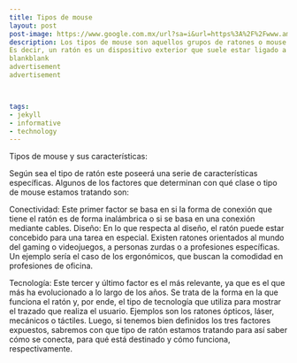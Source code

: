 ```yaml
---
title: Tipos de mouse
layout: post
post-image: https://www.google.com.mx/url?sa=i&url=https%3A%2F%2Fwww.amazon.com%2F-%2Fes%2Fdp%2FB07X8BM5KY&psig=AOvVaw1Jl3gyIaf1PZ1T8j7Wznm8&ust=1651204118934000&source=images&cd=vfe&ved=0CAwQjRxqFwoTCJiEk-zstfcCFQAAAAAdAAAAABAF
description: Los tipos de mouse son aquellos grupos de ratones o mouse que abarcan todas las clases de este tipo de periféricos,Además a modo aclaratorio, como bien se ha podido deducir, el término anglosajón mouse traducido al español es ratón
Es decir, un ratón es un dispositivo exterior que suele estar ligado a otros dispositivos principales, tales como PC’s u ordenadores portátiles.
blankblank
advertisement
advertisement



tags:
- jekyll
- informative
- technology
---
```


Tipos de mouse y sus características:

Según sea el tipo de ratón este poseerá una serie de características específicas. Algunos de los factores que determinan con qué clase o tipo de mouse estamos tratando son:

Conectividad: Este primer factor se basa en si la forma de conexión que tiene el ratón es de forma inalámbrica o si se basa en una conexión mediante cables.
Diseño: En lo que respecta al diseño, el ratón puede estar concebido para una tarea en especial. Existen ratones orientados al mundo del gaming o videojuegos, a personas zurdas o a profesiones específicas. Un ejemplo sería el caso de los ergonómicos, que buscan la comodidad en profesiones de oficina.

Tecnología: Este tercer y último factor es el más relevante, ya que es el que más ha evolucionado a lo largo de los años. Se trata de la forma en la que funciona el ratón y, por ende, el tipo de tecnología que utiliza para mostrar el trazado que realiza el usuario. Ejemplos son los ratones ópticos, láser, mecánicos o táctiles.
Luego, si tenemos bien definidos los tres factores expuestos, sabremos con que tipo de ratón estamos tratando para así saber cómo se conecta, para qué está destinado y cómo funciona, respectivamente.  


